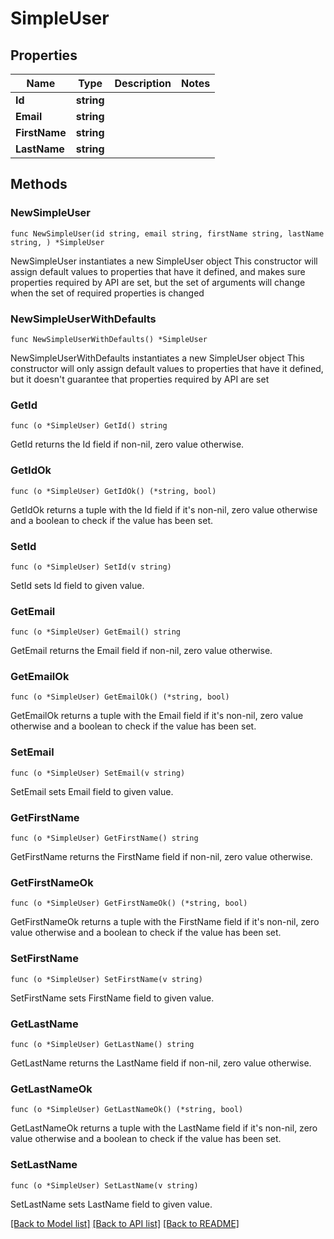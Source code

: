 # SimpleUser

## Properties

Name | Type | Description | Notes
------------ | ------------- | ------------- | -------------
**Id** | **string** |  | 
**Email** | **string** |  | 
**FirstName** | **string** |  | 
**LastName** | **string** |  | 

## Methods

### NewSimpleUser

`func NewSimpleUser(id string, email string, firstName string, lastName string, ) *SimpleUser`

NewSimpleUser instantiates a new SimpleUser object
This constructor will assign default values to properties that have it defined,
and makes sure properties required by API are set, but the set of arguments
will change when the set of required properties is changed

### NewSimpleUserWithDefaults

`func NewSimpleUserWithDefaults() *SimpleUser`

NewSimpleUserWithDefaults instantiates a new SimpleUser object
This constructor will only assign default values to properties that have it defined,
but it doesn't guarantee that properties required by API are set

### GetId

`func (o *SimpleUser) GetId() string`

GetId returns the Id field if non-nil, zero value otherwise.

### GetIdOk

`func (o *SimpleUser) GetIdOk() (*string, bool)`

GetIdOk returns a tuple with the Id field if it's non-nil, zero value otherwise
and a boolean to check if the value has been set.

### SetId

`func (o *SimpleUser) SetId(v string)`

SetId sets Id field to given value.


### GetEmail

`func (o *SimpleUser) GetEmail() string`

GetEmail returns the Email field if non-nil, zero value otherwise.

### GetEmailOk

`func (o *SimpleUser) GetEmailOk() (*string, bool)`

GetEmailOk returns a tuple with the Email field if it's non-nil, zero value otherwise
and a boolean to check if the value has been set.

### SetEmail

`func (o *SimpleUser) SetEmail(v string)`

SetEmail sets Email field to given value.


### GetFirstName

`func (o *SimpleUser) GetFirstName() string`

GetFirstName returns the FirstName field if non-nil, zero value otherwise.

### GetFirstNameOk

`func (o *SimpleUser) GetFirstNameOk() (*string, bool)`

GetFirstNameOk returns a tuple with the FirstName field if it's non-nil, zero value otherwise
and a boolean to check if the value has been set.

### SetFirstName

`func (o *SimpleUser) SetFirstName(v string)`

SetFirstName sets FirstName field to given value.


### GetLastName

`func (o *SimpleUser) GetLastName() string`

GetLastName returns the LastName field if non-nil, zero value otherwise.

### GetLastNameOk

`func (o *SimpleUser) GetLastNameOk() (*string, bool)`

GetLastNameOk returns a tuple with the LastName field if it's non-nil, zero value otherwise
and a boolean to check if the value has been set.

### SetLastName

`func (o *SimpleUser) SetLastName(v string)`

SetLastName sets LastName field to given value.



[[Back to Model list]](../README.md#documentation-for-models) [[Back to API list]](../README.md#documentation-for-api-endpoints) [[Back to README]](../README.md)



